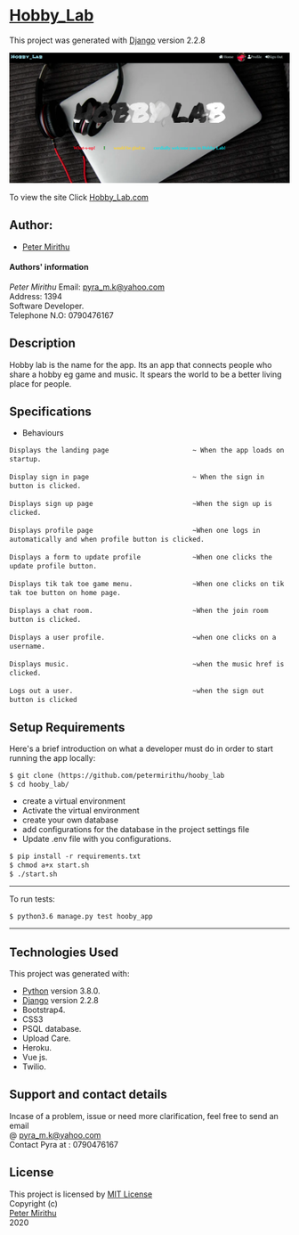 # [Hobby_Lab](https://hobbylab254.herokuapp.com/)

This project was generated with [Django](https://www.djangoproject.com) version 2.2.8 <br>

![picture](hobbylab.png)

To view the site Click [Hobby_Lab.com](https://hobbylab254.herokuapp.com/)

## Author: 
  * [Peter Mirithu](https://github.com/petermirithu/hooby_lab)

#### Authors' information
*Peter Mirithu*
    Email: pyra_m.k@yahoo.com <br>
    Address: 1394 <br>
    Software Developer.<br>
    Telephone N.O: 0790476167          
## Description
  Hobby lab is the name for the  app. Its an app that connects people who share a hobby eg game and music. It spears the world to be a better living place for people.

## Specifications
  * Behaviours
  ```
  Displays the landing page                     ~ When the app loads on startup.

  Display sign in page                          ~ When the sign in button is clicked.

  Displays sign up page                         ~When the sign up is clicked.

  Displays profile page                         ~When one logs in automatically and when profile button is clicked.

  Displays a form to update profile             ~When one clicks the update profile button.

  Displays tik tak toe game menu.               ~When one clicks on tik tak toe button on home page.    

  Displays a chat room.                         ~When the join room button is clicked.

  Displays a user profile.                      ~when one clicks on a username.

  Displays music.                               ~when the music href is clicked.
          
  Logs out a user.                              ~when the sign out button is clicked
  ```

## Setup Requirements
  Here's a brief introduction on what a developer must do in order to start running the app locally:

  ```
  $ git clone (https://github.com/petermirithu/hooby_lab
  $ cd hooby_lab/
  ```
  * create a virtual environment
  * Activate the virtual environment
  * create your own database
  * add configurations for the database in the project settings file
  * Update .env file with you configurations.
  
  ```
  $ pip install -r requirements.txt
  $ chmod a+x start.sh
  $ ./start.sh
  ```
  <hr>
  To run tests:

  ```
  $ python3.6 manage.py test hooby_app
  ```
  <hr>
     
## Technologies Used
  This project was generated with:
  * [Python](https://www.python.org/) version 3.8.0. 
  * [Django](https://www.djangoproject.com/) version 2.2.8
  * Bootstrap4.  
  * CSS3
  * PSQL database.  
  * Upload Care.
  * Heroku.
  * Vue js.
  * Twilio.  

 ## Support and contact details
  Incase of a problem, issue or need more clarification, feel free to send an email<br> @ pyra_m.k@yahoo.com<br>
  Contact Pyra at : 0790476167

 ## License
  This project is licensed by [MIT License](LICENSE.txt)<br>
                Copyright (c) <br>
                [Peter Mirithu](https://github.com/petermirithu/hooby_lab/) <br>
                  2020<br>
  
  




